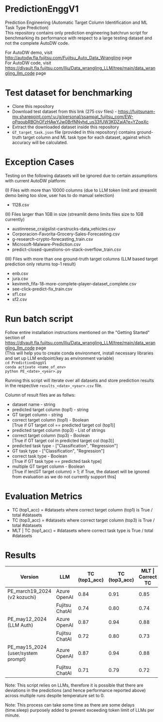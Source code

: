# PredictionEnggV1

Prediction Engineering (Automatic Target Column Identification and ML Task Type Prediction)\
This repository contains only prediction engineering batchrun script for benchmarking its performance with respect to a large testing dataset and not the complete AutoDW code. 

For AutoDW demo, visit http://autodw.fla.fujitsu.com/Fujitsu_Auto_Data_Wrangling page\
For AutoDW code, visit https://dlvault.fla.fujitsu.com/lliu/Data_wrangling_LLM/tree/main/data_wrangling_llm_code page

# Test dataset for benchmarking

- Clone this repository
- Download test dataset from this link (275 csv files) - https://fujitsunam-my.sharepoint.com/:u:/g/personal/ssampat_fujitsu_com/EW-oPqoubRBOhOFzHAwYJw0BrfNNyhd_us33fUW3KDZaiA?e=YZoqXc
- Extract the downloaded dataset inside this repository
- ```GT_target_task.json``` file (provided in this repository) contains ground-truth target column and ML task type for each dataset, against which accuracy will be calculated.

# Exception Cases

Testing on the following datasets will be ignored due to certain assumptions with current AutoDW platform:

(I) Files with more than 10000 columns (due to LLM token limit and streamlit demo being too slow, user has to do manual selection)
- 1128.csv

(II) Files larger than 1GB in size (streamlit demo limits files size to 1GB currently)
- austinreese_craigslist-carstrucks-data_vehicles.csv
- Corporacion-Favorita-Grocery-Sales-Forecasting.csv
- g-research-crypto-forecasting_train.csv
- Microsoft-Malware-Prediction.csv
- predict-closed-questions-on-stack-overflow_train.csv

(III) Files with more than one ground-truth target columns (LLM based target prediction only returns top-1 result)
- enb.csv
- jura.csv
- kevinmh_fifa-18-more-complete-player-dataset_complete.csv
- see-click-predict-fix_train.csv
- sf1.csv
- sf2.csv

# Run batch script

Follow entire installation instructions mentioned on the "Getting Started" section of https://dlvault.fla.fujitsu.com/lliu/Data_wrangling_LLM/tree/main/data_wrangling_llm_code page\
(This will help you to create conda environment, install necessary libraries and set up LLM endpoint/key as environment variable)\
```cd PredictionEnggV1```\
```conda activate <name_of_env>```\
```python PE_<date>_<year>.py```

Running this script will iterate over all datasets and store prediction results in the respective ```results_<date>_<year>.csv``` file.

Column of result files are as follws:
- dataset name - string
- predicted target column (top1) - string
- GT target column - string
- correct target column (top1) - Boolean\
[True if GT target col == predicted target col (top1)]
- predicted target column (top3) - List of strings
- correct target column (top3) - Boolean\
[True if GT target col in predicted target col (top3)]
- predicted task type - ["Classification", "Regression"]
- GT task type - ["Classification", "Regression"]
- correct task type - Boolean\
[True if GT task type == predicted task type]
- multiple GT target column - Boolean\
[True if len(GT target column) > 1; if True, the dataset will be ignored from evaluation as we do not currently support this]

# Evaluation Metrics
- TC (top1_acc) = #datasets where correct target column (top1) is True / total #datasets
- TC (top3_acc) = #datasets where correct target column (top3) is True / total #datasets
- MLT \| TC (top1_acc) = #datasets where correct task type is True / total #datasets

# Results

| Version                            | LLM            | TC (top1_acc) | TC (top3_acc) | MLT \| Correct TC    |
|------------------------------------|----------------|---------------|---------------|----------------------|
| PE_march19_2024 (v2 kozuchi)       | Azure OpenAI   | 0.84          | 0.91          | 0.85                 |
|                                    | Fujitsu ChatAI | 0.74          | 0.80          | 0.74                 |
| PE_may12_2024 (LLM Auth)           | Azure OpenAI   | 0.87          | 0.94          | 0.88                 |
|                                    | Fujitsu ChatAI | 0.72          | 0.80          | 0.73                 |
| PE_may15_2024 (user/system prompt) | Azure OpenAI   | 0.87          | 0.94          | 0.88                 |
|                                    | Fujitsu ChatAI | 0.71          | 0.79          | 0.72                 |

Note: This script relies on LLMs, therefore it is possible that there are deviations in the predictions (and hence performance reported above) across multiple runs despite temperature set to 0. 

Note: This process can take some time as there are some delays (time.sleep) purposely added to prevent exceeding token limit of LLMs per minute.

